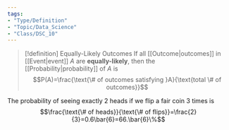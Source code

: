 ```yaml
---
tags:
- "Type/Definition"
- "Topic/Data_Science"
- "Class/DSC_10"
---
```


> [!definition] Equally-Likely Outcomes
> If all [[Outcome|outcomes]] in [[Event|event]] $A$ are **equally-likely**, then the [[Probability|probability]] of $A$ is $$P(A)=\frac{\text{\# of outcomes satisfying }A}{\text{total \# of outcomes}}$$  

The probability of seeing exactly 2 heads if we flip a fair coin 3 times is $$\frac{\text{\# of heads}}{\text{\# of flips}}=\frac{2}{3}=0.6\bar{6}=66.\bar{6}\%$$
